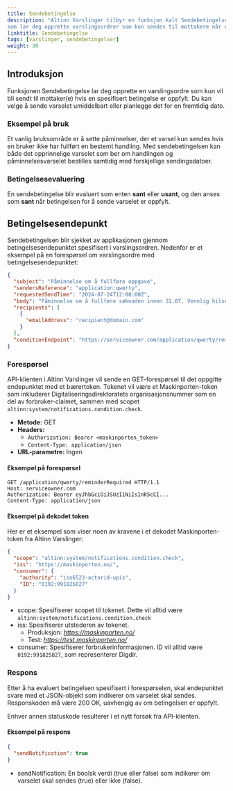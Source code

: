 ```yaml
---
title: Sendebetingelse
description: "Altinn Varslinger tilbyr en funksjon kalt Sendebetingelse,
som lar deg opprette varslingsordrer som kun sendes til mottakere når en spesifisert betingelse er oppfylt."
linktitle: Sendebetingelse
tags: [varslinger, sendebetingelser]
weight: 30
---
```


## Introduksjon

Funksjonen Sendebetingelse lar deg opprette en varslingsordre som kun vil bli sendt til mottaker(e)
hvis en spesifisert betingelse er oppfylt. Du kan velge å sende varselet umiddelbart eller planlegge det for en fremtidig dato.

### Eksempel på bruk

Et vanlig bruksområde er å sette påminnelser, der et varsel kun sendes
hvis en bruker ikke har fullført en bestemt handling. Med sendebetingelsen kan
både det opprinnelige varselet som ber om handlingen og påminnelsesvarselet bestilles samtidig med forskjellige sendingsdatoer.

### Betingelsesevaluering

En sendebetingelse blir evaluert som enten **sant** eller **usant**, og den anses som **sant** når betingelsen for å sende varselet er oppfylt.

## Betingelsesendepunkt

Sendebetingelsen blir sjekket av applikasjonen gjennom betingelsesendepunktet
spesifisert i varslingsordren. Nedenfor er et eksempel på en forespørsel om varslingsordre med betingelsesendepunktet:

```json {linenos=false,hl_lines="11"}
{
  "subject": "Påminnelse om å fullføre oppgave",
  "sendersReference": "application:qwerty",
  "requestedSendTime": "2024-07-24T12:00:00Z",
  "body": "Påminnelse om å fullføre søknaden innen 31.07. Vennlig hilsen, tjenesteeier",
  "recipients": [
    {
      "emailAddress": "recipient@domain.com"
    }
  ],
  "conditionEndpoint": "https://serviceowner.com/application/qwerty/reminderRequired"
}
```

### Forespørsel

API-klienten i Altinn Varslinger vil sende en GET-forespørsel til det oppgitte endepunktet med et bærertoken.
Tokenet vil være et Maskinporten-token som inkluderer Digitaliseringsdirektoratets organisasjonsnummer som en del av
forbruker-claimet, sammen med scopet `altinn:system/notifications.condition.check`.

- **Metode:** GET
- **Headers:**
  - `Authorization: Bearer <maskinporten_token>`
  - `Content-Type: application/json`
- **URL-parametre:** Ingen

#### Eksempel på forespørsel

```http
GET /application/qwerty/reminderRequired HTTP/1.1
Host: serviceowner.com
Authorization: Bearer eyJhbGciOiJSUzI1NiIsInR5cCI...
Content-Type: application/json
```

#### Eksempel på dekodet token

Her er et eksempel som viser noen av kravene i et dekodet Maskinporten-token fra Altinn Varslinger:

```json
{
  "scope": "altinn:system/notifications.condition.check",
  "iss": "https://maskinporten.no/",  
  "consumer": {
    "authority": "iso6523-actorid-upis",
    "ID": "0192:991825827"
  }
}
```
- scope: Spesifiserer scopet til tokenet. Dette vil alltid være `altinn:system/notifications.condition.check`
- iss: Spesifiserer utstederen av tokenet.
  - Produksjon: _https://maskinporten.no/_ 
  - Test: _https://test.maskinporten.no/_ 
- consumer: Spesifiserer forbrukerinformasjonen. ID vil alltid være `0192:991825827`, som representerer Digdir.


### Respons

Etter å ha evaluert betingelsen spesifisert i forespørselen,
skal endepunktet svare med et JSON-objekt som indikerer om varselet skal sendes.
Responskoden må være 200 OK, uavhengig av om betingelsen er oppfylt.

Enhver annen statuskode resulterer i et nytt forsøk fra API-klienten.

#### Eksempel på respons

```json
{
  "sendNotification": true
}
```

- sendNotification: En boolsk verdi (true eller false) som indikerer om varselet skal sendes (true) eller ikke (false).
